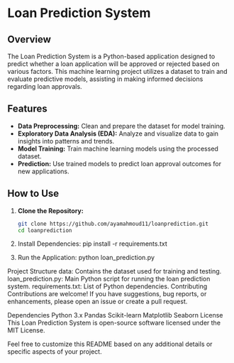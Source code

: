 # Loan Prediction System

## Overview

The Loan Prediction System is a Python-based application designed to predict whether a loan application will be approved or rejected based on various factors. This machine learning project utilizes a dataset to train and evaluate predictive models, assisting in making informed decisions regarding loan approvals.

## Features

- **Data Preprocessing:** Clean and prepare the dataset for model training.
- **Exploratory Data Analysis (EDA):** Analyze and visualize data to gain insights into patterns and trends.
- **Model Training:** Train machine learning models using the processed dataset.
- **Prediction:** Use trained models to predict loan approval outcomes for new applications.

## How to Use

1. **Clone the Repository:**
   ```bash
   git clone https://github.com/ayamahmoud11/loanprediction.git
   cd loanprediction
2. Install Dependencies:
   pip install -r requirements.txt

3. Run the Application:
   python loan_prediction.py

Project Structure
data: Contains the dataset used for training and testing.
loan_prediction.py: Main Python script for running the loan prediction system.
requirements.txt: List of Python dependencies.
Contributing
Contributions are welcome! If you have suggestions, bug reports, or enhancements, please open an issue or create a pull request.

Dependencies
Python 3.x
Pandas
Scikit-learn
Matplotlib
Seaborn
License
This Loan Prediction System is open-source software licensed under the MIT License.

Feel free to customize this README based on any additional details or specific aspects of your project.


